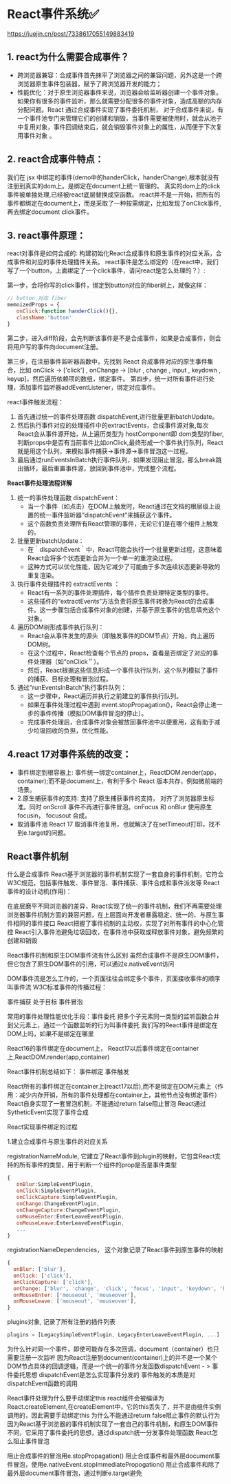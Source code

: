 # React事件系统✅

https://juejin.cn/post/7338617055149883419

## 1. react为什么需要合成事件？

- 跨浏览器兼容：合成事件首先抹平了浏览器之间的兼容问题，另外这是一个跨浏览器原生事件包装器，赋予了跨浏览器开发的能力；
- 性能优化：对于原生浏览器事件来说，浏览器会给监听器创建一个事件对象。如果你有很多的事件监听，那么就需要分配很多的事件对象，造成高额的内存分配问题。React 通过合成事件实现了事件委托机制， 对于合成事件来说，有一个事件池专门来管理它们的创建和销毁，当事件需要被使用时，就会从池子中复用对象，事件回调结束后，就会销毁事件对象上的属性，从而便于下次复用事件对象 。

## 2. react合成事件特点：

我们在 jsx 中绑定的事件(demo中的handerClick，handerChange),根本就没有注册到真实的dom上。是绑定在document上统一管理的。
真实的dom上的click事件被单独处理,已经被react底层替换成空函数。
react并不是一开始，把所有的事件都绑定在document上，而是采取了一种按需绑定，比如发现了onClick事件,再去绑定document click事件。

## 3. react事件原理：

react对事件是如何合成的: 构建初始化React合成事件和原生事件的对应关系，合成事件和对应的事件处理插件关系。 react事件是怎么绑定的（在react中，我们写了一个button，上面绑定了一个click事件，请问react是怎么处理的？）: 

第一步，会将你写的click事件，绑定到button对应的fiber树上，就像这样：

```js
// button 对应 fiber
memoizedProps = {
   onClick:function handerClick(){},
   className:'button'
}
```

第二步，进入diff阶段，会先判断该事件是不是合成事件，如果是合成事件，则会将用户写的事件向document注册。 

第三步，在注册事件监听器函数中，先找到 React 合成事件对应的原生事件集合，比如 onClick -> ['click'] , onChange -> [blur , change , input , keydown , keyup]，然后遍历依赖项的数组，绑定事件。 第四步，统一对所有事件进行处理，添加事件监听器addEventListener，绑定对应事件。 

react事件触发流程：

1. 首先通过统一的事件处理函数 dispatchEvent,进行批量更新batchUpdate。
2. 然后执行事件对应的处理插件中的extractEvents，合成事件源对象,每次React会从事件源开始，从上遍历类型为 hostComponent即 dom类型的fiber,判断props中是否有当前事件比如onClick,最终形成一个事件执行队列，React就是用这个队列，来模拟事件捕获->事件源->事件冒泡这一过程。
3. 最后通过runEventsInBatch执行事件队列，如果发现阻止冒泡，那么break跳出循环，最后重置事件源，放回到事件池中，完成整个流程。

**React事件处理流程详解**

1. 统一的事件处理函数 dispatchEvent：
    - 当一个事件（如点击）在DOM上触发时，React通过在文档的根层级上设置的统一事件监听器“dispatchEvent”来捕获这个事件。
    - 这个函数负责处理所有React管理的事件，无论它们是在哪个组件上触发的。
2. 批量更新batchUpdate：
    - 在｀dispatchEvent｀中，React可能会执行一个批量更新过程，这意味着React会将多个状态更新合并为一个单一的重渲染过程。
    - 这种方式可以优化性能，因为它减少了可能由于多次连续状态更新导致的重复渲染。
3. 执行事件处理插件的 extractEvents ：
    - React有一系列的事件处理插件，每个插件负责处理特定类型的事件。
    - 这些插件的“extractEvents”方法负责将原生事件转换为React的合成事件。这一步骤包括合成事件对象的创建，并基于原生事件的信息填充这个对象。
4. 遍历DOM树形成事件执行队列：
    - React会从事件发生的源头（即触发事件的DOM节点）开始，向上遍历DOM树。
    - 在这个过程中，React检查每个节点的 props，查看是否绑定了对应的事件处理器（如“onClick＂）。
    - 然后，React根据这些信息形成一个事件执行队列，这个队列模拟了事件的捕获、目标处理和冒泡过程。
5. 通过“runEventsInBatch”执行事件队列：
    - 这一步骤中，React遍历并执行之前建立的事件执行队列。
    - 如果在事件处理过程中遇到 event.stopPropagation()，React会停止进一步的事件传播（模拟DOM事件冒泡的停止）。
    - 完成事件处理后，合成事件对象会被放回事件池中以便重用，这有助于减少垃圾回收的负担，优化性能。

## 4.react 17对事件系统的改变：

- 事件绑定到根容器上: 事件统一绑定container上，ReactDOM.render(app， container);而不是document上，有利于多个 React 版本共存，例如微前端的场景。 
- 2.原生捕获事件的支持: 支持了原生捕获事件的支持， 对齐了浏览器原生标准。同时 onScroll 事件不再进行事件冒泡。onFocus 和 onBlur 使用原生 focusin， focusout 合成。
- 取消事件池 React 17 取消事件池复用，也就解决了在setTimeout打印，找不到e.target的问题。


## React事件机制

什么是合成事件
React基于浏览器的事件机制实现了一套自身的事件机制，它符合W3C规范，包括事件触发、事件冒泡、事件捕获、事件合成和事件派发等
React事件的设计动机(作用)：

在底层磨平不同浏览器的差异，React实现了统一的事件机制，我们不再需要处理浏览器事件机制方面的兼容问题，在上层面向开发者暴露稳定、统一的、与原生事件相同的事件接口
React把握了事件机制的主动权，实现了对所有事件的中心化管控
React引入事件池避免垃圾回收，在事件池中获取或释放事件对象，避免频繁的创建和销毁

React事件机制和原生DOM事件流有什么区别
虽然合成事件不是原生DOM事件，但它包含了原生DOM事件的引用，可以通过e.nativeEvent访问

DOM事件流是怎么工作的，一个页面往往会绑定多个事件，页面接收事件的顺序叫事件流
W3C标准事件的传播过程：

事件捕获
处于目标
事件冒泡

常用的事件处理性能优化手段：事件委托
把多个子元素同一类型的监听函数合并到父元素上，通过一个函数监听的行为叫事件委托
我们写的React事件是绑定在DOM上吗，如果不是绑定在哪里

React16的事件绑定在document上， React17以后事件绑定在container上,ReactDOM.render(app,container)

React事件机制总结如下：
事件绑定 事件触发

React所有的事件绑定在container上(react17以后),而不是绑定在DOM元素上（作用：减少内存开销，所有的事件处理都在container上，其他节点没有绑定事件）
React自身实现了一套冒泡机制，不能通过return false阻止冒泡
React通过SytheticEvent实现了事件合成

React实现事件绑定的过程

1.建立合成事件与原生事件的对应关系

registrationNameModule, 它建立了React事件到plugin的映射，它包含React支持的所有事件的类型，用于判断一个组件的prop是否是事件类型

```js
{
   onBlur:SimpleEventPlugin,
   onClick:SimpleEventPlugin,
   onClickCapture:SimpleEventPlugin,
   onChange:ChangeEventPlugin,
   onChangeCapture:ChangeEventPlugin,
   onMouseEnter:EnterLeaveEventPlugin,
   onMouseLeave:EnterLeaveEventPlugin,
   ...  
}
```

registrationNameDependencies， 这个对象记录了React事件到原生事件的映射

```js
{
  onBlur: ['blur'],
  onClick: ['click'],
  onClickCapture: ['click'],
  onChange: ['blur', 'change', 'click', 'focus', 'input', 'keydown', 'keyup', 'selectionchange'],
  onMouseEnter: ['mouseout', 'mouseover'],
  onMouseLeave: ['mouseout', 'mouseover'],
}

```

plugins对象, 记录了所有注册的插件列表

```js
plugins = [LegacySimpleEventPlugin, LegacyEnterLeaveEventPlugin, ...]

```

为什么针对同一个事件，即使可能存在多次回调，document（container）也只需要注册一次监听
因为React注册到document(container)上的并不是一个某个DOM节点具体的回调逻辑，而是一个统一的事件分发函数dispatchEvent - > 事件委托思想
dispatchEvent是怎么实现事件分发的
事件触发的本质是对dispatchEvent函数的调用

React事件处理为什么要手动绑定this
react组件会被编译为React.createElement,在createElement中，它的this丢失了，并不是由组件实例调用的，因此需要手动绑定this
为什么不能通过return false阻止事件的默认行为
因为React基于浏览器的事件机制实现了一套自己的事件机制，和原生DOM事件不同，它采用了事件委托的思想，通过dispatch统一分发事件处理函数
React怎么阻止事件冒泡

阻止合成事件的冒泡用e.stopPropagation()
阻止合成事件和最外层document事件冒泡，使用e.nativeEvent.stopImmediatePropogation()
阻止合成事件和除了最外层document事件冒泡，通过判断e.target避免